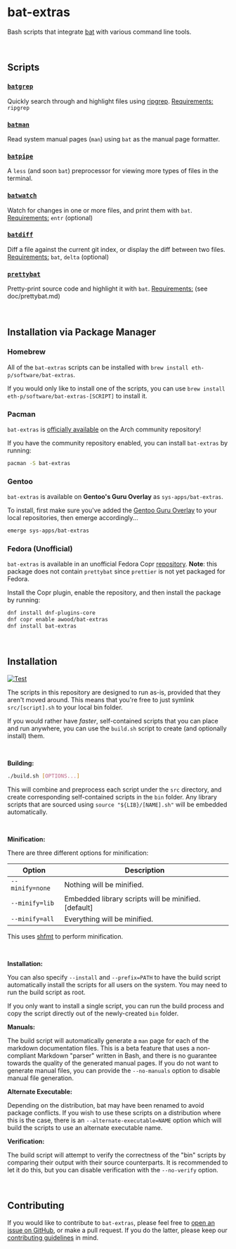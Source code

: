 # bat-extras

Bash scripts that integrate [bat](https://github.com/sharkdp/bat) with various command line tools.

&nbsp;

## Scripts

### [`batgrep`](doc/batgrep.md)
Quickly search through and highlight files using [ripgrep](https://github.com/burntsushi/ripgrep).
<u>Requirements:</u> `ripgrep`



### [`batman`](doc/batman.md)

Read system manual pages (`man`) using `bat` as the manual page formatter.



### [`batpipe`](doc/batpipe.md)

A `less` (and soon `bat`) preprocessor for viewing more types of files in the terminal.



### [`batwatch`](doc/batwatch.md)

Watch for changes in one or more files, and print them with `bat`.
<u>Requirements:</u> `entr` (optional)



### [`batdiff`](doc/batdiff.md)
Diff a file against the current git index, or display the diff between two files.
<u>Requirements:</u> `bat`, `delta` (optional)



### [`prettybat`](doc/prettybat.md)

Pretty-print source code and highlight it with `bat`.
<u>Requirements:</u> (see doc/prettybat.md)

&nbsp;

## Installation via Package Manager

### Homebrew

All of the `bat-extras` scripts can be installed with `brew install eth-p/software/bat-extras`.

If you would only like to install one of the scripts, you can use `brew install eth-p/software/bat-extras-[SCRIPT]` to install it.


### Pacman 

`bat-extras` is [officially available](https://archlinux.org/packages/community/any/bat-extras/) on the Arch community repository!

If you have the community repository enabled, you can install `bat-extras` by running:

```bash
pacman -S bat-extras
```

### Gentoo
`bat-extras` is available on **Gentoo's Guru Overlay** as `sys-apps/bat-extras`.

To install, first make sure you've added the [Gentoo Guru Overlay](https://wiki.gentoo.org/wiki/Project:GURU) to your local repositories, then emerge accordingly...

```bash
emerge sys-apps/bat-extras
```

### Fedora (Unofficial)
`bat-extras` is available in an unofficial Fedora Copr
[repository](https://copr.fedorainfracloud.org/coprs/awood/bat-extras/).
**Note**: this package does not contain `prettybat` since `prettier` is not yet
packaged for Fedora.

Install the Copr plugin, enable the repository, and then install the package
by running:

```bash
dnf install dnf-plugins-core 
dnf copr enable awood/bat-extras
dnf install bat-extras
```

&nbsp;

## Installation

[![Test](https://github.com/eth-p/bat-extras/actions/workflows/test.yaml/badge.svg)](https://github.com/eth-p/bat-extras/actions/workflows/test.yaml)

The scripts in this repository are designed to run as-is, provided that they aren't moved around.
This means that you're free to just symlink `src/[script].sh` to your local bin folder.

If you would rather have *faster*, self-contained scripts that you can place and run anywhere, you can use the `build.sh` script to create (and optionally install) them.

&nbsp;

**Building:**

```bash
./build.sh [OPTIONS...]
```

This will combine and preprocess each script under the `src` directory, and create corresponding self-contained scripts in the `bin` folder. Any library scripts that are sourced using `source "${LIB}/[NAME].sh"` will be embedded automatically.

&nbsp;

**Minification:**

There are three different options for minification:

| Option          | Description                                            |
| --------------- | ------------------------------------------------------ |
| `--minify=none` | Nothing will be minified.                              |
| `--minify=lib`  | Embedded library scripts will be minified. \[default\] |
| `--minify=all`  | Everything will be minified.                           |

This uses [shfmt](https://github.com/mvdan/sh) to perform minification.


&nbsp;

**Installation:**

You can also specify `--install` and `--prefix=PATH` to have the build script automatically install the scripts for all users on the system. You may need to run the build script as root.

If you only want to install a single script, you can run the build process and copy the script directly out of the newly-created `bin` folder.



**Manuals:**

The build script will automatically generate a `man` page for each of the markdown documentation files.
This is a beta feature that uses a non-compliant Markdown "parser" written in Bash, and there is no guarantee towards the quality of the generated manual pages. If you do not want to generate manual files, you can provide the `--no-manuals` option to disable manual file generation.



**Alternate Executable:**

Depending on the distribution, bat may have been renamed to avoid package conflicts.
If you wish to use these scripts on a distribution where this is the case, there is an `--alternate-executable=NAME` option which will build the scripts to use an alternate executable name.



**Verification:**

The build script will attempt to verify the correctness of the "bin" scripts by comparing their output with their source counterparts. It is recommended to let it do this, but you can disable verification with the `--no-verify` option.

&nbsp;

## Contributing

If you would like to contribute to `bat-extras`, please feel free to [open an issue on GitHub](https://github.com/eth-p/bat-extras/issues), or make a pull request. If you do the latter, please keep our [contributing guidelines](./CONTRIBUTING.md) in mind.  
